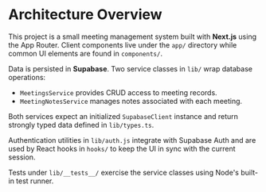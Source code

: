 # Architecture Overview

This project is a small meeting management system built with **Next.js** using
the App Router. Client components live under the `app/` directory while common
UI elements are found in `components/`.

Data is persisted in **Supabase**. Two service classes in `lib/` wrap database
operations:

- `MeetingsService` provides CRUD access to meeting records.
- `MeetingNotesService` manages notes associated with each meeting.

Both services expect an initialized `SupabaseClient` instance and return
strongly typed data defined in `lib/types.ts`.

Authentication utilities in `lib/auth.js` integrate with Supabase Auth and are
used by React hooks in `hooks/` to keep the UI in sync with the current session.

Tests under `lib/__tests__/` exercise the service classes using Node's built-in
test runner.

